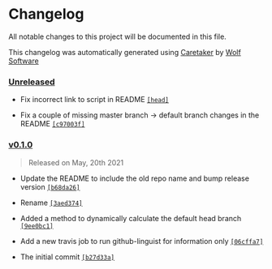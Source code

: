 # Changelog

All notable changes to this project will be documented in this file.


This changelog was automatically generated using [Caretaker](https://github.com/DevelopersToolbox/caretaker) by [Wolf Software](https://github.com/WolfSoftware)

### [Unreleased](https://github.com/GitToolbox/block-default-branch-commit/compare/v0.1.1...HEAD)

- Fix incorrect link to script in README [`[head]`](https://github.com/GitToolbox/block-default-branch-commit/commit/)

- Fix a couple of missing master branch -> default branch changes in the README [`[c97003f]`](https://github.com/GitToolbox/block-default-branch-commit/commit/c97003f3f8304830828baa01aadc2fec37871c1d)

### [v0.1.0](https://github.com/GitToolbox/block-default-branch-commit/releases/v0.1.0)

> Released on May, 20th 2021

- Update the README to include the old repo name and bump release version [`[b68da26]`](https://github.com/GitToolbox/block-default-branch-commit/commit/b68da267bc73c04959a2caf32346277ee283b858)

- Rename [`[3aed374]`](https://github.com/GitToolbox/block-default-branch-commit/commit/3aed3745cb191023651f0ebb0fc11ecaccfbaf8d)

- Added a method to dynamically calculate the default head branch [`[9ee0bc1]`](https://github.com/GitToolbox/block-default-branch-commit/commit/9ee0bc15b7f6806624cd972c78473ff586879612)

- Add a new travis job to run github-linguist for information only [`[06cffa7]`](https://github.com/GitToolbox/block-default-branch-commit/commit/06cffa7ff84297b93506a5849021780c9ce44826)

- The initial commit [`[b27d33a]`](https://github.com/GitToolbox/block-default-branch-commit/commit/b27d33aa68d1649edb6965ba5c81dd500df5e9f2)

